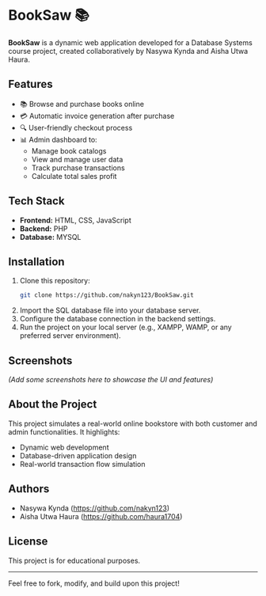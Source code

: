 # BookSaw 📚

**BookSaw** is a dynamic web application developed for a Database Systems course project, created collaboratively by Nasywa Kynda and Aisha Utwa Haura.

## Features
- 📚 Browse and purchase books online
- 💳 Automatic invoice generation after purchase
- 🔍 User-friendly checkout process
- 📊 Admin dashboard to:
  - Manage book catalogs
  - View and manage user data
  - Track purchase transactions
  - Calculate total sales profit

## Tech Stack
- **Frontend:** HTML, CSS, JavaScript
- **Backend:** PHP
- **Database:** MYSQL

## Installation
1. Clone this repository:
   ```bash
   git clone https://github.com/nakyn123/BookSaw.git
   ```
2. Import the SQL database file into your database server.
3. Configure the database connection in the backend settings.
4. Run the project on your local server (e.g., XAMPP, WAMP, or any preferred server environment).

## Screenshots
*(Add some screenshots here to showcase the UI and features)*

## About the Project
This project simulates a real-world online bookstore with both customer and admin functionalities. It highlights:
- Dynamic web development
- Database-driven application design
- Real-world transaction flow simulation

## Authors
- Nasywa Kynda (https://github.com/nakyn123)
- Aisha Utwa Haura (https://github.com/haura1704) 

## License
This project is for educational purposes.

---

Feel free to fork, modify, and build upon this project!
